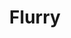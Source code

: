 ---
blog: https://flurry.com/blog
facebook: https://facebook.com/FlurryMobile
git: https://github.com/flurry
linkedin: https://linkedin.com/company/flurry-inc-
logohandle: flurry
sort: flurry
title: Flurry
twitter: https://x.com/FlurryMobile
website: https://www.flurry.com/
---